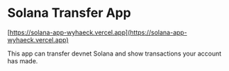 # Solana Transfer App

[https://solana-app-wyhaeck.vercel.app](https://solana-app-wyhaeck.vercel.app)

This app can transfer devnet Solana and show transactions your account has made.
